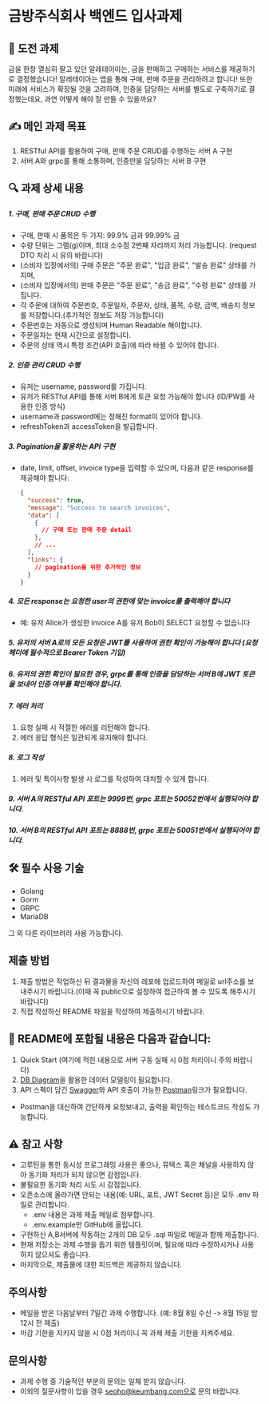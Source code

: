 # 금방주식회사 백엔드 입사과제 

## 🚀 도전 과제
금을 한창 열심히 팔고 있던 알레테이아는, 금을 판매하고 구매하는 서비스를 제공하기로 결정했습니다!
알레테이아는 앱을 통해 구매, 판매 주문을 관리하려고 합니다! 또한 미래에 서비스가 확장될 것을 고려하여,
인증을 담당하는 서버를 별도로 구축하기로 결정했는데요, 
과연 어떻게 해야 잘 만들 수 있을까요?

## ✍️ 메인 과제 목표

1. RESTful API를 활용하여 구매, 판매 주문 CRUD를 수행하는 서버 A 구현
2. 서버 A와 grpc를 통해 소통하며, 인증만을 담당하는 서버 B 구현

## 🔍 과제 상세 내용

##### 1. 구매, 판매 주문 CRUD 수행
- 구매, 판매 시 품목은 두 가지: 99.9% 금과 99.99% 금
- 수량 단위는 그램(g)이며, 최대 소수점 2번째 자리까지 처리 가능합니다. (request DTO 처리 시 유의 바랍니다)
- (소비자 입장에서의) 구매 주문은 "주문 완료", "입금 완료", "발송 완료" 상태를 가지며,
- (소비자 입장에서의) 판매 주문은 "주문 완료", "송금 완료", "수령 완료" 상태를 가집니다.
- 각 주문에 대하여 주문번호, 주문일자, 주문자, 상태, 품목, 수량, 금액, 배송지 정보를 저장합니다.(추가적인 정보도 저장 가능합니다)
- 주문번호는 자동으로 생성되며 Human Readable 해야합니다.
- 주문일자는 현재 시간으로 설정합니다.
- 주문의 상태 역시 특정 조건(API 호출)에 따라 바뀔 수 있어야 합니다.

##### 2. 인증 관리 CRUD 수행
- 유저는 username, password를 가집니다.
- 유저가 RESTful API를 통해 서버 B에게 토큰 요청 가능해야 합니다 (ID/PW를 사용한 인증 방식)
- username과 password에는 정해진 format이 있어야 합니다.
- refreshToken과 accessToken을 발급합니다.

##### 3. Pagination을 활용하는 API 구현
- date, limit, offset, invoice type을 입력할 수 있으며, 다음과 같은 response를 제공해야 합니다:
  ```json
  {
    "success": true,
    "message": "Success to search invoices",
    "data": [
      {
        // 구매 또는 판매 주문 detail
      },
      // ...
    ],
    "links": {
      // pagination을 위한 추가적인 정보
    }
  }
  ```

##### 4. 모든 response는 요청한 user의 권한에 맞는 invoice를 출력해야 합니다
- 예: 유저 Alice가 생성한 invoice A를 유저 Bob이 SELECT 요청할 수 없습니다

##### 5. 유저의 서버 A로의 모든 요청은 JWT를 사용하여 권한 확인이 가능해야 합니다 (요청 헤더에 필수적으로 Bearer Token 기입)

##### 6. 유저의 권한 확인이 필요한 경우, grpc를 통해 인증을 담당하는 서버 B에 JWT 토큰을 보내어 인증 여부를 확인해야 합니다.

##### 7. 에러 처리
  1. 요청 실패 시 적절한 에러를 리턴해야 합니다.
  2. 에러 응답 형식은 일관되게 유지해야 합니다.

##### 8. 로그 작성
  1. 에러 및 특이사항 발생 시 로그를 작성하여 대처할 수 있게 합니다.

##### 9. 서버 A의 RESTful API 포트는 9999번, grpc 포트는 50052번에서 실행되어야 합니다.

##### 10. 서버 B의 RESTful API 포트는 8888번, grpc 포트는 50051번에서 실행되어야 합니다.


## 🛠️ 필수 사용 기술
- Golang
- Gorm
- GRPC
- MariaDB

그 외 다른 라이브러리 사용 가능합니다.

## 제출 방법
1. 제출 방법은 작업하신 뒤 결과물을 자신의 레포에 업로드하여 메일로 url주소를 보내주시기 바랍니다.(이때 꼭 public으로 설정하여 접근하여 볼 수 있도록 해주시기 바랍니다)
2. 직접 작성하신 README 파일을 작성하여 제출하시기 바랍니다.

## 🔖 README에 포함될 내용은 다음과 같습니다:
1. Quick Start (여기에 적힌 내용으로 서버 구동 실패 시 0점 처리이니 주의 바랍니다)
2. [DB Diagram](https://dbdiagram.io)을 활용한 데이터 모델링이 필요합니다.
3. API 스펙이 담긴 [Swagger](https://swagger.io)와 API 호출이 가능한 [Postman](https://www.postman.com)링크가 필요합니다.
- Postman을 대신하여 간단하게 요청보내고, 출력을 확인하는 테스트코드 작성도 가능합니다.

## ⚠️ 참고 사항
- 고루틴을 통한 동시성 프로그래밍 사용은 좋으나, 뮤텍스 혹은 채널을 사용하지 않아 동기화 처리가 되지 않으면 감점입니다.
- 불필요한 동기화 처리 시도 시 감점입니다.
- 오픈소스에 올라가면 안되는 내용(예: URL, 포트, JWT Secret 등)은 모두 .env 파일로 관리합니다.
  - .env 내용은 과제 제출 메일로 첨부합니다.
  - .env.example만 GitHub에 올립니다.
- 구현하신 A,B서버에 작동하는 2개의 DB 모두 .sql 파일로 메일과 함께 제출합니다.
- 현재 저장소는 과제 수행을 돕기 위한 템플릿이며, 필요에 따라 수정하시거나 사용하지 않으셔도 좋습니다.
- 마지막으로, 제출물에 대한 피드백은 제공하지 않습니다.

## 주의사항
- 메일을 받은 다음날부터 7일간 과제 수행합니다. (예: 8월 8일 수신 -> 8월 15일 밤 12시 전 제출)
- 마감 기한을 지키지 않을 시 0점 처리이니 꼭 과제 제출 기한을 지켜주세요.

## 문의사항
- 과제 수행 중 기술적인 부분의 문의는 일체 받지 않습니다.
- 이외의 질문사항이 있을 경우 seoho@keumbang.com으로 문의 바랍니다.
